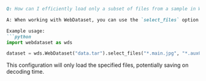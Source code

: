 ```markdown
Q: How can I efficiently load only a subset of files from a sample in WebDataset to save on decoding time?

A: When working with WebDataset, you can use the `select_files` option to specify which files to extract from a sample. This approach allows you to skip unnecessary files, reducing the decoding time for files you don't need. However, keep in mind that skipping files may not significantly speed up the process due to the nature of hard drive operations, where seeking can be as time-consuming as reading. For optimal performance, consider pre-selecting the files you need during training and organizing your tar files accordingly.

Example usage:
```python
import webdataset as wds

dataset = wds.WebDataset("data.tar").select_files("*.main.jpg", "*.aux0.jpg")
```

This configuration will only load the specified files, potentially saving on decoding time.
```
